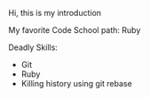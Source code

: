 Hi, this is my introduction

My favorite Code School path: Ruby

Deadly Skills:
* Git
* Ruby
* Killing history using git rebase
